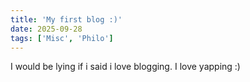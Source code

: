```yaml
---
title: 'My first blog :)'
date: 2025-09-28
tags: ['Misc', 'Philo']
---
```

I would be lying if i said i love blogging. I love yapping :)